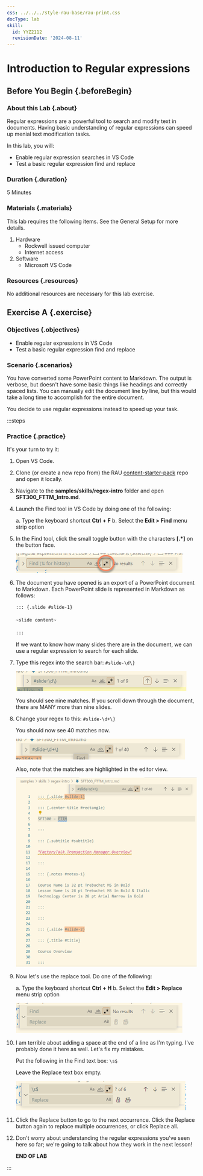 ```yaml
---
css: ../../../style-rau-base/rau-print.css
docType: lab
skill:
  id: YYZ2112
  revisionDate: '2024-08-11'
---
```


# Introduction to Regular expressions

## Before You Begin {.beforeBegin}

### About this Lab {.about}

Regular expressions are a powerful tool to search and modify text in documents. Having basic understanding of regular expressions can speed up menial text modification tasks.

In this lab, you will:

- Enable regular expression searches in VS Code
- Test a basic regular expression find and replace

### Duration {.duration}

5 Minutes

### Materials {.materials}

This lab requires the following items. See the General Setup for more details.

1. Hardware
    - Rockwell issued computer
    - Internet access
2. Software
    - Microsoft VS Code

### Resources {.resources}

No additional resources are necessary for this lab exercise. 

## Exercise A {.exercise}

### Objectives {.objectives}

- Enable regular expressions in VS Code
- Test a basic regular expression find and replace

### Scenario {.scenarios}

You have converted some PowerPoint content to Markdown. The output is verbose, but doesn't have some basic things like headings and correctly spaced lists. You can manually edit the document line by line, but this would take a long time to accomplish for the entire document. 

You decide to use regular expressions instead to speed up your task. 

:::steps

### Practice {.practice}

It's your turn to try it:

1. Open VS Code.

1. Clone (or create a new repo from) the RAU [content-starter-pack](https://github.com/RAU-EIT/content-starter-pack) repo and open it locally.

1. Navigate to the **samples/skills/regex-intro** folder and open **SFT300_FTTM_Intro.md**.

1. Launch the Find tool in VS Code by doing one of the following:

    a. Type the keyboard shortcut **Ctrl + F**
    b. Select the **Edit > Find** menu strip option

1. In the Find tool, click the small toggle button with the characters **[.*]** on the button face.

    ![find tool screenshot](media/regex-toggle.png)

1. The document you have opened is an export of a PowerPoint document to Markdown. Each PowerPoint slide is represented in Markdown as follows:

    ```markdown
    ::: {.slide #slide-1}

    ~slide content~

    :::
    ```

    If we want to know how many slides there are in the document, we can use a regular expression to search for each slide.

1. Type this regex into the search bar: ``#slide-\d\}``

    ![nine regex matches](media/nine-matches.png)

    You should see nine matches. If you scroll down through the document, there are MANY more than nine slides. 

1. Change your regex to this: ``#slide-\d+\}``

    You should now see 40 matches now.

    ![forty regex matches](media/forty-matches.png)

    Also, note that the matches are highlighted in the editor view. 

    ![regex matches highlighted](media/match-highlighting.png)

1. Now let's use the replace tool. Do one of the following:

    a. Type the keyboard shortcut **Ctrl + H**
    b. Select the **Edit > Replace** menu strip option

    ![regex replace](media/regex-replace.png)

1. I am terrible about adding a space at the end of a line as I'm typing. I've probably done it here as well. Let's fix my mistakes. 

    Put the following in the Find text box: ``\s$``

    Leave the Replace text box empty.

    ![end space regex](media/end-space-regex.png)

1. Click the Replace button to go to the next occurrence. Click the Replace button again to replace multiple occurrences, or click Replace all.

1. Don't worry about understanding the regular expressions you've seen here so far; we're going to talk about how they work in the next lesson!

    **END OF LAB**

:::
